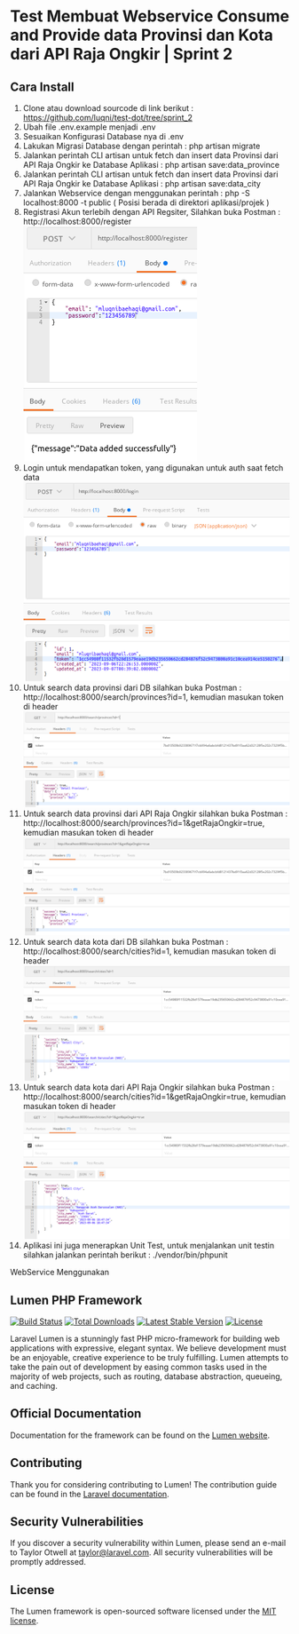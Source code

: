 # Test Membuat Webservice Consume and Provide data Provinsi dan Kota dari API Raja Ongkir | Sprint 2
## Cara Install
1. Clone atau download sourcode di link berikut : https://github.com/luqni/test-dot/tree/sprint_2
2. Ubah file .env.example menjadi .env
3. Sesuaikan Konfigurasi Database nya di .env
4. Lakukan Migrasi Database dengan perintah : php artisan migrate
5. Jalankan perintah CLI artisan untuk fetch dan insert data Provinsi dari API Raja Ongkir ke Database Aplikasi : php artisan save:data_province
6. Jalankan perintah CLI artisan untuk fetch dan insert data Provinsi dari API Raja Ongkir ke Database Aplikasi : php artisan save:data_city
7. Jalankan Webservice dengan menggunakan perintah : php -S localhost:8000 -t public ( Posisi berada di direktori aplikasi/projek )
8. Registrasi Akun terlebih dengan API Regsiter, Silahkan buka Postman : http://localhost:8000/register
![image.png]( https://github.com/luqni/test-dot/blob/sprint_2/postman_register_sprint_2.png )
9. Login untuk mendapatkan token, yang digunakan untuk auth saat fetch data
![image.png]( https://github.com/luqni/test-dot/blob/sprint_2/postman_login_sprint_2.png )
10. Untuk search data provinsi dari DB silahkan buka Postman : http://localhost:8000/search/provinces?id=1, kemudian masukan token di header
![image.png]( https://github.com/luqni/test-dot/blob/sprint_2/postman_fetch_provinsi_db.png )
11. Untuk search data provinsi dari API Raja Ongkir silahkan buka Postman : http://localhost:8000/search/provinces?id=1&getRajaOngkir=true, kemudian masukan token di header
![image.png]( https://github.com/luqni/test-dot/blob/sprint_2/postman_fetch_provinsi_rajaongkir.png )
12. Untuk search data kota dari DB silahkan buka Postman : http://localhost:8000/search/cities?id=1, kemudian masukan token di header
![image.png]( https://github.com/luqni/test-dot/blob/sprint_2/postman_fetch_kota_db.png )
13. Untuk search data kota dari API Raja Ongkir silahkan buka Postman : http://localhost:8000/search/cities?id=1&getRajaOngkir=true, kemudian masukan token di header
![image.png]( https://github.com/luqni/test-dot/blob/sprint_2/postman_fetch_kota_rajaongkir.png )
14. Aplikasi ini juga menerapkan Unit Test, untuk menjalankan unit testin silahkan jalankan perintah berikut : ./vendor/bin/phpunit




WebService Menggunakan
## Lumen PHP Framework

[![Build Status](https://travis-ci.org/laravel/lumen-framework.svg)](https://travis-ci.org/laravel/lumen-framework)
[![Total Downloads](https://img.shields.io/packagist/dt/laravel/framework)](https://packagist.org/packages/laravel/lumen-framework)
[![Latest Stable Version](https://img.shields.io/packagist/v/laravel/framework)](https://packagist.org/packages/laravel/lumen-framework)
[![License](https://img.shields.io/packagist/l/laravel/framework)](https://packagist.org/packages/laravel/lumen-framework)

Laravel Lumen is a stunningly fast PHP micro-framework for building web applications with expressive, elegant syntax. We believe development must be an enjoyable, creative experience to be truly fulfilling. Lumen attempts to take the pain out of development by easing common tasks used in the majority of web projects, such as routing, database abstraction, queueing, and caching.

## Official Documentation

Documentation for the framework can be found on the [Lumen website](https://lumen.laravel.com/docs).

## Contributing

Thank you for considering contributing to Lumen! The contribution guide can be found in the [Laravel documentation](https://laravel.com/docs/contributions).

## Security Vulnerabilities

If you discover a security vulnerability within Lumen, please send an e-mail to Taylor Otwell at taylor@laravel.com. All security vulnerabilities will be promptly addressed.

## License

The Lumen framework is open-sourced software licensed under the [MIT license](https://opensource.org/licenses/MIT).
